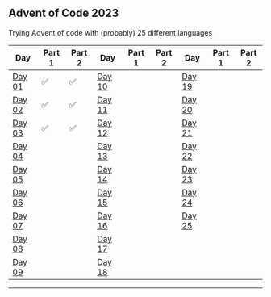 Advent of Code 2023
---

Trying Advent of code with (probably) 25 different languages 

| Day 	| Part 1 	| Part 2 	| Day 	| Part 1 	| Part 2 	| Day 	| Part 1 	| Part 2 	|
|-----	|--------	|--------	|-----	|--------	|--------	|-----	|--------	|--------	|
|  [Day 01](./day_01)	|    ✅   	|    ✅    	|  [Day 10](./Day_10)	|           |         	|  [Day 19](./Day_19)	|        	|        	|
|  [Day 02](./day_02)	|    ✅    	|    ✅    	|  [Day 11](./Day_11)	|          	|        	|  [Day 20](./Day_20)	|        	|        	|
|  [Day 03](./day_03)	|    ✅    	|    ✅    	|  [Day 12](./day_12)	|         	|        	|  [Day 21](./day_21)	|        	|        	|
|  [Day 04](./day_04)	|         	|         	|  [Day 13](./day_13)	|         	|        	|  [Day 22](./day_22)	|        	|        	|
|  [Day 05](./day_05)	|         	|         	|  [Day 14](./day_14)	|         	|        	|  [Day 23](./day_23)	|        	|        	|
|  [Day 06](./day_06)	|         	|         	|  [Day 15](./day_15)	|         	|        	|  [Day 24](./day_24)	|        	|        	|
|  [Day 07](./day_07)	|         	|         	|  [Day 16](./day_16)	|         	|        	|  [Day 25](./day_25)	|        	|        	|
|  [Day 08](./day_08)	|         	|         	|  [Day 17](./day_17)	|         	|        	|     	|        	|        	|
|  [Day 09](./day_09)	|         	|         	|  [Day 18](./day_18)	|         	|        	|     	|        	|        	|

---

